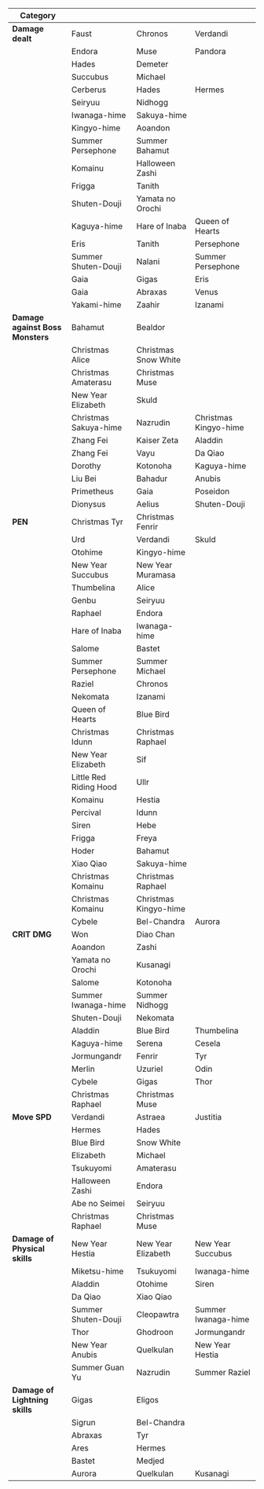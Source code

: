 | **Category**                     |  |  |  |
|----------------------------------|--------------|--------------|--------------|
| **Damage dealt**                 | Faust | Chronos | Verdandi |
|                                  | Endora | Muse | Pandora |
|                                  | Hades | Demeter | |
|                                  | Succubus | Michael | |
|                                  | Cerberus | Hades | Hermes |
|                                  | Seiryuu | Nidhogg | |
|                                  | Iwanaga-hime | Sakuya-hime | |
|                                  | Kingyo-hime | Aoandon | |
|                                  | Summer Persephone | Summer Bahamut | |
|                                  | Komainu | Halloween Zashi | |
|                                  | Frigga | Tanith | |
|                                  | Shuten-Douji | Yamata no Orochi | |
|                                  | Kaguya-hime | Hare of Inaba | Queen of Hearts |
|                                  | Eris | Tanith | Persephone |
|                                  | Summer Shuten-Douji | Nalani | Summer Persephone |
|                                  | Gaia | Gigas | Eris |
|                                  | Gaia | Abraxas | Venus |
|                                  | Yakami-hime | Zaahir | Izanami |
| **Damage against Boss Monsters** | Bahamut | Bealdor | |
|                                  | Christmas Alice | Christmas Snow White | |
|                                  | Christmas Amaterasu | Christmas Muse | |
|                                  | New Year Elizabeth | Skuld | |
|                                  | Christmas Sakuya-hime | Nazrudin | Christmas Kingyo-hime |
|                                  | Zhang Fei | Kaiser Zeta | Aladdin |
|                                  | Zhang Fei | Vayu | Da Qiao |
|                                  | Dorothy | Kotonoha | Kaguya-hime |
|                                  | Liu Bei | Bahadur | Anubis |
|                                  | Primetheus | Gaia | Poseidon |
|                                  | Dionysus | Aelius | Shuten-Douji |
| **PEN**                          | Christmas Tyr | Christmas Fenrir | |
|                                  | Urd | Verdandi | Skuld |
|                                  | Otohime | Kingyo-hime | |
|                                  | New Year Succubus | New Year Muramasa | |
|                                  | Thumbelina | Alice | |
|                                  | Genbu | Seiryuu | |
|                                  | Raphael | Endora | |
|                                  | Hare of Inaba | Iwanaga-hime | |
|                                  | Salome | Bastet | |
|                                  | Summer Persephone | Summer Michael | |
|                                  | Raziel | Chronos | |
|                                  | Nekomata | Izanami | |
|                                  | Queen of Hearts | Blue Bird | |
|                                  | Christmas Idunn | Christmas Raphael | |
|                                  | New Year Elizabeth | Sif | |
|                                  | Little Red Riding Hood | Ullr | |
|                                  | Komainu | Hestia | |
|                                  | Percival | Idunn | |
|                                  | Siren | Hebe | |
|                                  | Frigga | Freya | |
|                                  | Hoder | Bahamut | |
|                                  | Xiao Qiao | Sakuya-hime | |
|                                  | Christmas Komainu | Christmas Raphael | |
|                                  | Christmas Komainu | Christmas Kingyo-hime | |
|                                  | Cybele | Bel-Chandra | Aurora |
| **CRIT DMG**                     | Won | Diao Chan | |
|                                  | Aoandon | Zashi | |
|                                  | Yamata no Orochi | Kusanagi | |
|                                  | Salome | Kotonoha | |
|                                  | Summer Iwanaga-hime | Summer Nidhogg | |
|                                  | Shuten-Douji | Nekomata | |
|                                  | Aladdin | Blue Bird | Thumbelina |
|                                  | Kaguya-hime | Serena | Cesela |
|                                  | Jormungandr | Fenrir | Tyr |
|                                  | Merlin | Uzuriel | Odin |
|                                  | Cybele | Gigas | Thor |
|                                  | Christmas Raphael | Christmas Muse | |
| **Move SPD**                     | Verdandi | Astraea | Justitia |
|                                  | Hermes | Hades | |
|                                  | Blue Bird | Snow White | |
|                                  | Elizabeth | Michael | |
|                                  | Tsukuyomi | Amaterasu | |
|                                  | Halloween Zashi | Endora | |
|                                  | Abe no Seimei | Seiryuu | |
|                                  | Christmas Raphael | Christmas Muse | |
| **Damage of Physical skills**    | New Year Hestia | New Year Elizabeth | New Year Succubus |
|                                  | Miketsu-hime | Tsukuyomi | Iwanaga-hime |
|                                  | Aladdin | Otohime | Siren |
|                                  | Da Qiao | Xiao Qiao | |
|                                  | Summer Shuten-Douji | Cleopawtra | Summer Iwanaga-hime |
|                                  | Thor | Ghodroon | Jormungandr |
|                                  | New Year Anubis | Quelkulan | New Year Hestia |
|                                  | Summer Guan Yu | Nazrudin | Summer Raziel |
| **Damage of Lightning skills**   | Gigas | Eligos | |
|                                  | Sigrun | Bel-Chandra | |
|                                  | Abraxas | Tyr | |
|                                  | Ares | Hermes | |
|                                  | Bastet | Medjed | |
|                                  | Aurora | Quelkulan | Kusanagi |
